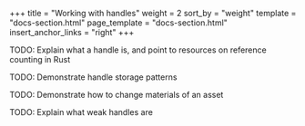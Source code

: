 +++
title = "Working with handles"
weight = 2
sort_by = "weight"
template = "docs-section.html"
page_template = "docs-section.html"
insert_anchor_links = "right"
+++

TODO: Explain what a handle is, and point to resources on reference counting in Rust

TODO: Demonstrate handle storage patterns

TODO: Demonstrate how to change materials of an asset

TODO: Explain what weak handles are
